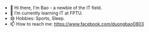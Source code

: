 - 👋 Hi there, I'm Bao - a newbie of the IT field.
- 🌱 I’m currently learning IT at FPTU.
- 😄 Hobbies: Sports, Sleep.
- 📫 How to reach me: https://www.facebook.com/duongbao0803
